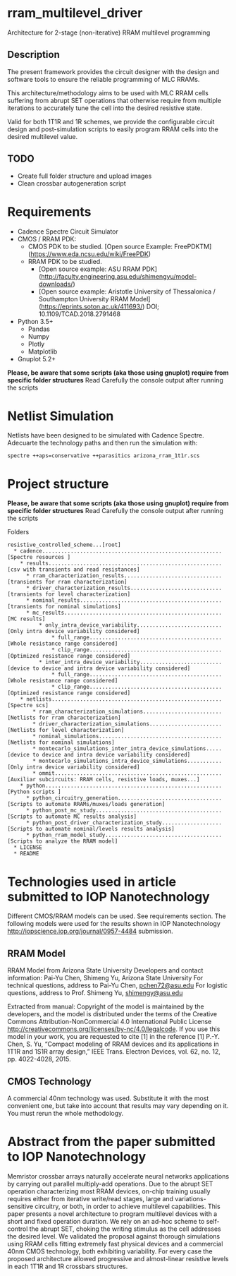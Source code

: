 # rram_multilevel_driver
Architecture for 2-stage (non-iterative) RRAM multilevel programming

## Description
The present framework provides the circuit designer with the design
and software tools to ensure the reliable programming of MLC RRAMs.

This architecture/methodology aims to be used with MLC RRAM cells suffering from
abrupt SET operations that otherwise require from multiple iterations to accurately tune the cell into the desired resistive state.

Valid for both 1T1R and 1R schemes, we provide the configurable
circuit design and post-simulation scripts to easily program RRAM cells into the desired multilevel value.

## TODO
* Create full folder structure and upload images
* Clean crossbar autogeneration script

# Requirements
* Cadence Spectre Circuit Simulator
* CMOS / RRAM PDK:
	* CMOS PDK to be studied. [Open source Example: FreePDKTM] (https://www.eda.ncsu.edu/wiki/FreePDK)
	* RRAM PDK to be studied.
		* [Open source example: ASU RRAM PDK] (http://faculty.engineering.asu.edu/shimengyu/model-downloads/)
		* [Open source example: Aristotle University of Thessalonica / Southampton University RRAM Model] (https://eprints.soton.ac.uk/411693/) DOI; 10.1109/TCAD.2018.2791468
* Python 3.5+
  * Pandas
  * Numpy
  * Plotly
  * Matplotlib
* Gnuplot 5.2+

**Please, be aware that some scripts (aka those using gnuplot) require from specific folder structures**
Read Carefully the console output after running the scripts

# Netlist Simulation
Netlists have been designed to be simulated with Cadence Spectre.
Adecuarte the technology paths and then run the simulation with:

    spectre ++aps=conservative ++parasitics arizona_rram_1t1r.scs

# Project structure

**Please, be aware that some scripts (aka those using gnuplot) require from specific folder structures**
Read Carefully the console output after running the scripts

Folders
```
resistive_controlled_scheme...[root]
  * cadence.........................................................[Spectre resources ]
    * results.......................................................[csv with transients and read resistances]
      * rram_characterization_results...............................[transients for rram characterization]
      * driver_characterization_results.............................[transients for level characterization]
      * nominal_results.............................................[transients for nominal simulations]
      * mc_results..................................................[MC results]
          * only_intra_device_variability...........................[Only intra device variability considered]
              * full_range..........................................[Whole resistance range considered]
              * clip_range..........................................[Optimized resistance range considered]
          * inter_intra_device_variability..........................[device to device and intra device variability considered]
              * full_range..........................................[Whole resistance range considered]
              * clip_range..........................................[Optimized resistance range considered]
    * netlists......................................................[Spectre scs]
        * rram_characterization_simulations.........................[Netlists for rram characterization]
        * driver_characterization_simulations.......................[Netlists for level characterization]
        * nominal_simulations.......................................[Netlists for nominal simulations]
        * montecarlo_simulations_inter_intra_device_simulations.....[device to device and intra device variability considered]
        * montecarlo_simulations_intra_device_simulations...........[Only intra device variability considered]
        * ommit.....................................................[Auxiliar subcircuits: RRAM cells, resistive loads, muxes...]
    * python........................................................[Python scripts ]
      * python_circuitry_generation.................................[Scripts to automate RRAMs/muxes/loads generation]
      * python_post_mc_study........................................[Scripts to automate MC results analysis]
      * python_post_driver_characterization_study...................[Scripts to automate nominal/levels results analysis]
      * python_rram_model_study.....................................[Scripts to analyze the RRAM model]
  * LICENSE
  * README
```

# Technologies used in article submitted to IOP Nanotechnology

Different CMOS/RRAM models can be used. See requirements section.
The following models were used for the results shown in IOP Nanotechnology http://iopscience.iop.org/journal/0957-4484 submission.

## RRAM Model
RRAM Model from Arizona State University
Developers and contact information:
Pai-Yu Chen, Shimeng Yu, Arizona State University
For technical questions, address to Pai-Yu Chen, pchen72@asu.edu
For logistic questions, address to Prof. Shimeng Yu, shimengy@asu.edu

Extracted from manual:
Copyright of the model is maintained by the developers, and the model is distributed under the
terms of the Creative Commons Attribution-NonCommercial 4.0 International Public License
http://creativecommons.org/licenses/by-nc/4.0/legalcode. If you use this model in your work, you are
requested to cite [1] in the reference
[1] P.-Y. Chen, S. Yu, “Compact modeling of RRAM devices and its applications in 1T1R and 1S1R
array design,” IEEE Trans. Electron Devices, vol. 62, no. 12, pp. 4022-4028, 2015.

## CMOS Technology
A commercial 40nm technology was used.
Substitute it with the most convenient one, but take into account that
results may vary depending on it. You must rerun the whole methodology.

# Abstract from the paper submitted to IOP Nanotechnology

Memristor crossbar arrays naturally accelerate
neural networks applications by carrying out
parallel multiply-add operations.
Due to the abrupt SET operation characterizing most
RRAM devices, on-chip training usually requires either from
iterative write/read stages, large and variations-sensitive circuitry, or both,
in order to achieve multilevel capabilities.
This paper presents a novel architecture to program
multilevel devices with a short and fixed operation duration.
We rely on an ad-hoc scheme to self-control the abrupt SET,
choking the writing stimulus as the cell addresses the desired level.
We validated the proposal against thorough simulations
using RRAM cells fitting extremely fast physical devices
and a commercial 40nm CMOS technology, both exhibiting variability.
For every case the proposed architecture allowed progressive and almost-linear resistive
levels in each 1T1R and 1R crossbars structures.
